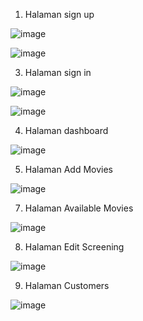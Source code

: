 1.	Halaman sign up

   
 ![image](https://github.com/elpf/ManajemenSistemTiketCinema/assets/124456549/3b9c6d3d-8ea2-4862-b1db-9e93a238a6ae)

![image](https://github.com/elpf/ManajemenSistemTiketCinema/assets/124456549/d5cc2edb-f6a4-4c90-afd0-be3ce218ac62)

3.	Halaman sign in
 

![image](https://github.com/elpf/ManajemenSistemTiketCinema/assets/124456549/bca77144-a879-45de-9881-6b77b0e21838)



![image](https://github.com/elpf/ManajemenSistemTiketCinema/assets/124456549/7608a042-f7dc-4a3d-b4db-4286151eeef7)

 

4.	Halaman dashboard
 



![image](https://github.com/elpf/ManajemenSistemTiketCinema/assets/124456549/1448fa8f-08e6-4285-825c-2e9479ec88d6)




5.	Halaman Add Movies


![image](https://github.com/elpf/ManajemenSistemTiketCinema/assets/124456549/c8fd2062-04c6-4357-84cd-ebb496fab998)

 
7.	Halaman Available Movies
 



![image](https://github.com/elpf/ManajemenSistemTiketCinema/assets/124456549/202440c5-9aa9-4e3d-a2a8-64460cb0f7bf)




8.	Halaman Edit Screening




![image](https://github.com/elpf/ManajemenSistemTiketCinema/assets/124456549/e05a54a1-58a8-409e-b02f-69a96e7f57ab)

 
9.	Halaman Customers
 
![image](https://github.com/elpf/ManajemenSistemTiketCinema/assets/124456549/98951d2a-bbb4-4308-8918-94fe671334e4)


